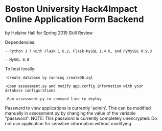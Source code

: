# Boston University Hack4Impact Online Application Form Backend
by Helaine Hall for Spring 2019 Skill Review

Dependencies: 

	- Python 3.7 with Flask 1.0.2, Flask-MySQL 1.4.0, and PyMySQL 0.9.3
	
	- MySQL 8.0

To host locally:

	-Create database by running createDB.sql
	
	-Open assessment.py and modify app.config information with your database configurations
	
	-Run assessment.py in command line to deploy


Password to view applications is currently 'admin'. This can be modified manually in assessment.py by changing the value of the variable "password". 
NOTE: This password is currently completely unencrypted. Do not use application for sensitive information without modifying.

